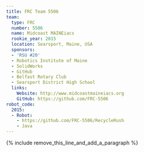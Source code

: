 ```yaml
---
title: FRC Team 5506
team:
  type: FRC
  number: 5506
  name: Midcoast MAINEiacs
  rookie_year: 2015
  location: Searsport, Maine, USA
  sponsors:
  - 'RSU #20'
  - Robotics Institute of Maine
  - SolidWorks
  - GitHub
  - Belfast Rotary Club
  - Searsport District High School
  links:
    Website: http://www.midcoastmaineiacs.org
    GitHub: https://github.com/FRC-5506
robot_code:
  2015:
  - Robot:
    - https://github.com/FRC-5506/RecycleRush
    - Java
---
```


{% include remove_this_line_and_add_a_paragraph %}
